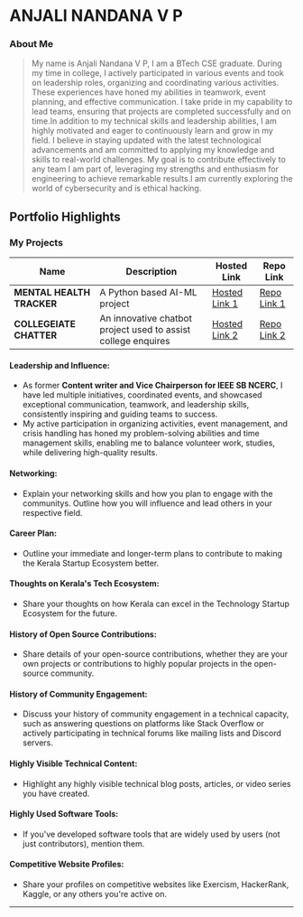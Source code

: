 # ANJALI NANDANA V P

### About Me

>My name is Anjali Nandana V P, I am a BTech CSE graduate. During my time in college, I actively participated in various events and took on leadership roles, organizing and coordinating various activities. These experiences have honed my abilities in teamwork, event planning, and effective communication. I take pride in my capability to lead teams, ensuring that projects are completed successfully and on time.In addition to my technical skills and leadership abilities, I am highly motivated and eager to continuously learn and grow in my field. I believe in staying updated with the latest technological advancements and am committed to applying my knowledge and skills to real-world challenges. My goal is to contribute effectively to any team I am part of, leveraging my strengths and enthusiasm for engineering to achieve remarkable results.I am currently exploring the world of cybersecurity and is ethical hacking. 


## Portfolio Highlights

### My Projects

| Name                | Description                                                               | Hosted Link                              | Repo Link                                                      |
|---------------------|---------------------------------------------------------------------------|------------------------------------------|----------------------------------------------------------------|
| **MENTAL HEALTH TRACKER**  | A Python based AI-ML project                                               | [Hosted Link 1](https://example.com)    | [Repo Link 1](https://github.com/username/project1)             |
| **COLLEGEIATE CHATTER**  | An innovative chatbot project used to assist college enquires                                             | [Hosted Link 2](https://example.com)    | [Repo Link 2](https://github.com/username/project2)             |

#### Leadership and Influence:

- As former **Content writer and Vice Chairperson for IEEE SB NCERC**, I have led multiple initiatives, coordinated events, and showcased exceptional communication, teamwork, and leadership skills, consistently inspiring and guiding teams to success.
- My active participation in organizing activities, event management, and crisis handling has honed my problem-solving abilities and time management skills, enabling me to balance volunteer work, studies, while delivering high-quality results.


#### Networking:

- Explain your networking skills and how you plan to engage with the communitys. Outline how you will influence and lead others in your respective field.

#### Career Plan:

- Outline your immediate and longer-term plans to contribute to making the Kerala Startup Ecosystem better.

#### Thoughts on Kerala's Tech Ecosystem:

- Share your thoughts on how Kerala can excel in the Technology Startup Ecosystem for the future.

#### History of Open Source Contributions:

- Share details of your open-source contributions, whether they are your own projects or contributions to highly popular projects in the open-source community.

#### History of Community Engagement:

-  Discuss your history of community engagement in a technical capacity, such as answering questions on platforms like Stack Overflow or actively participating in technical forums like mailing lists and Discord servers.

#### Highly Visible Technical Content:

- Highlight any highly visible technical blog posts, articles, or video series you have created.

#### Highly Used Software Tools:

- If you've developed software tools that are widely used by users (not just contributors), mention them.

#### Competitive Website Profiles:

- Share your profiles on competitive websites like Exercism, HackerRank, Kaggle, or any others you're active on.


---
